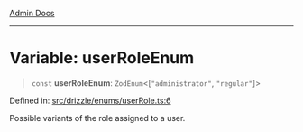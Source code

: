 [Admin Docs](/)

***

# Variable: userRoleEnum

> `const` **userRoleEnum**: `ZodEnum`\<\[`"administrator"`, `"regular"`\]\>

Defined in: [src/drizzle/enums/userRole.ts:6](https://github.com/Suyash878/talawa-api/blob/3646aad880eea5a7cfb665aa9031a4d873c30798/src/drizzle/enums/userRole.ts#L6)

Possible variants of the role assigned to a user.
